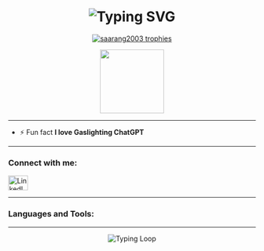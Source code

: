<!-- Animated Name Heading -->
<h1 align="center">
  <img src="https://readme-typing-svg.demolab.com?font=Fira+Code&size=24&pause=1000&color=1AF700&center=true&vCenter=true&width=435&lines=Hi+I'm+Sarang;A+Fullstack+Developer+from+India" alt="Typing SVG" />
</h1>

<!-- Profile Views (Commented out or optional) -->
<!-- 
<p align="center">
  <img src="https://komarev.com/ghpvc/?username=saarang2003&label=Profile%20views&color=0e75b6&style=flat" alt="saarang2003" />
</p>
-->

<!-- GitHub Trophies -->
<p align="center">
  <a href="https://github.com/ryo-ma/github-profile-trophy">
    <img src="https://github-profile-trophy.vercel.app/?username=saarang2003&theme=dracula" alt="saarang2003 trophies" />
  </a>
</p>

<!-- GitHub Stats and Top Languages -->
<div align="center">
  <img src="https://github-readme-stats.vercel.app/api/top-langs/?username=saarang2003&layout=compact&theme=dracula&langs_count=8&hide_border=false" height="130" />
</div>

---

- ⚡ Fun fact **I love Gaslighting ChatGPT**

---

### Connect with me:

<p align="left">
  <a href="https://www.linkedin.com/in/sarang-patil-707a58334/" target="_blank">
    <img align="center" src="https://raw.githubusercontent.com/rahuldkjain/github-profile-readme-generator/master/src/images/icons/Social/linked-in-alt.svg" alt="LinkedIn" height="30" width="40" />
  </a>
</p>

---

### Languages and Tools:

<!-- (unchanged tool icons section) -->
<!-- keeping your original tool section intact as it's fine -->

---

<!-- Tagline Typing Animation -->
<p align="center">
  <img src="https://readme-typing-svg.demolab.com?font=Fira+Code&size=16&pause=1000&color=00F707&width=435&lines=%3E+Building.+Breaking.+Learning.+Repeating." alt="Typing Loop" />
</p>
